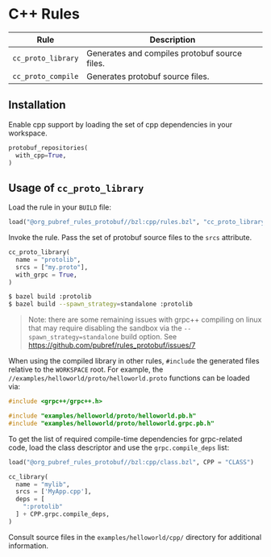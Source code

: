# C++ Rules

| Rule | Description |
| ---  | --- |
| `cc_proto_library` | Generates and compiles protobuf source files. |
| `cc_proto_compile` | Generates protobuf source files. |


## Installation

Enable cpp support by loading the set of cpp dependencies in your workspace.

```python
protobuf_repositories(
  with_cpp=True,
)
```


## Usage of `cc_proto_library`

Load the rule in your `BUILD` file:

```python
load("@org_pubref_rules_protobuf//bzl:cpp/rules.bzl", "cc_proto_library")
```

Invoke the rule.  Pass the set of protobuf source files to the
`srcs` attribute.

```python
cc_proto_library(
  name = "protolib",
  srcs = ["my.proto"],
  with_grpc = True,
)
```

```sh
$ bazel build :protolib
$ bazel build --spawn_strategy=standalone :protolib
```

> Note: there are some remaining issues with grpc++ compiling on linux
> that may require disabling the sandbox via the
> `--spawn_strategy=standalone` build option. See
> https://github.com/pubref/rules_protobuf/issues/7


When using the compiled library in other rules, `#include` the
generated files relative to the `WORKSPACE` root.  For example, the
`//examples/helloworld/proto/helloworld.proto` functions can be loaded
via:


```cpp
#include <grpc++/grpc++.h>

#include "examples/helloworld/proto/helloworld.pb.h"
#include "examples/helloworld/proto/helloworld.grpc.pb.h"
```

To get the list of required compile-time dependencies for grpc-related
code, load the class descriptor and use the `grpc.compile_deps` list:

```python
load("@org_pubref_rules_protobuf//bzl:cpp/class.bzl", CPP = "CLASS")

cc_library(
  name = "mylib",
  srcs = ['MyApp.cpp'],
  deps = [
    ":protolib"
  ] + CPP.grpc.compile_deps,
)
```

Consult source files in the `examples/helloworld/cpp/` directory for additional information.
